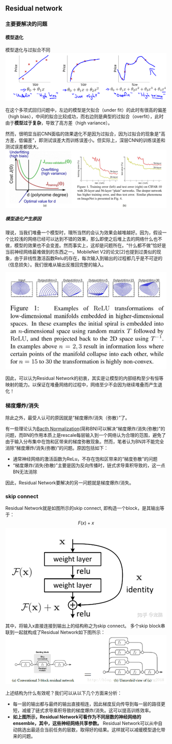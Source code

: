<head>
    <script src="https://cdn.mathjax.org/mathjax/latest/MathJax.js?config=TeX-AMS-MML_HTMLorMML" type="text/javascript"></script>
    <script type="text/x-mathjax-config">
    	MathJax.Hub.Config({tex2jax: {
             inlineMath: [['$','$']],
             displayMath: [["\\(","\\)"],["\\[","\\]"]],
             processEscapes: true
           }
         });
    </script>
</head>

## Residual network

### 主要要解决的问题
#### 模型退化

模型退化与过拟合不同
![](images/2021-08-02-23-09-01.png)

在这个多项式回归问题中，左边的模型是欠拟合（under fit）的此时有很高的偏差（high bias），中间的拟合比较成功，而右边则是典型的过拟合（overfit），此时由于**模型过于复杂**，导致了高方差（high variance）。

然而，很明显当前CNN面临的效果退化不是因为过拟合，因为过拟合的现象是"高方差，低偏差"，即测试误差大而训练误差小。但实际上，深层CNN的训练误差和测试误差都很大。
![](images/2021-08-02-23-10-19.png)

##### 模型退化产生原因

理说，当我们堆叠一个模型时，理所当然的会认为效果会越堆越好。因为，假设一个比较浅的网络已经可以达到不错的效果，那么即使之后堆上去的网络什么也不做，模型的效果也不会变差。然而事实上，这却是问题所在。“什么都不做”恰好是当前神经网络最难做到的东西之一。MobileNet V2的论文[2]也提到过类似的现象，由于非线性激活函数Relu的存在，每次输入到输出的过程都几乎是不可逆的（信息损失）。我们很难从输出反推回完整的输入。

![](images/2021-08-02-23-11-50.png)

因此，可以认为Residual Network的初衷，其实是让模型的内部结构至少有恒等映射的能力。以保证在堆叠网络的过程中，网络至少不会因为继续堆叠而产生退化！

### 梯度爆炸/消失

除此之外，最受人认可的原因就是“梯度爆炸/消失（弥散）”了。

有一些理论认为[Bacth Normalization](./bn.md)(简称BN)可以解决“梯度爆炸/消失(弥散)”的问题，而BN的作用本质上是rescale每层输入到一个网络认为合理的范围，避免了由于输入分布集中在饱和区带来的梯度弥散现象。然而，笔者认为BN并不能完全消除“梯度爆炸/消失(弥散)”的问题。原因包括如下：
- 通常神经网络的激活函数为ReLu，不存在饱和区带来的“梯度弥散”的问题
- “梯度爆炸/消失(弥散)”主要是因为反向传播时，链式求导乘积导致的，这一点BN无法消除

因此，Residual Network要解决的另一问题就是梯度爆炸/消失。

### skip connect
Residual Network就是如图所示的skip connect, 即构造一个block，是其输出等于：
$$
    F(x)+x
$$
![](images/2021-08-03-16-02-16.png)
其中，将输入x直接连接到输出上的结构称之为skip connect。
多个skip block串联到一起就构成了Residual Network如下图所示：
![](images/2021-08-03-16-08-48.png)

上述结构为什么有效呢？我们可以从以下几个方面来分析：
- 每一层的输出都与最终的输出直接相连，因此梯度反向传导到每一层的路径更短，减缓了链式求导乘积导致的梯度爆炸/消失。这可以提高训练效率。
- **如上图所示，Residual Network可看作为不同层数的神经网络的ensemble，其中，这些神经网络共享参数。** Residual Network可以从中自动挑选出最适合当前任务的层数，取得好的结果。这样就可以减缓模型退化带来的问题。